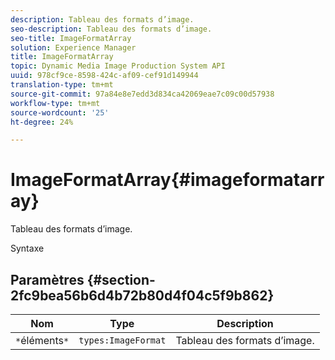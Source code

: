 ```yaml
---
description: Tableau des formats d’image.
seo-description: Tableau des formats d’image.
seo-title: ImageFormatArray
solution: Experience Manager
title: ImageFormatArray
topic: Dynamic Media Image Production System API
uuid: 978cf9ce-8598-424c-af09-cef91d149944
translation-type: tm+mt
source-git-commit: 97a84e8e7edd3d834ca42069eae7c09c00d57938
workflow-type: tm+mt
source-wordcount: '25'
ht-degree: 24%

---
```



# ImageFormatArray{#imageformatarray}

Tableau des formats d’image.

Syntaxe

## Paramètres {#section-2fc9bea56b6d4b72b80d4f04c5f9b862}

| Nom | Type | Description |
|---|---|---|
| `*`éléments`*` | `types:ImageFormat` | Tableau des formats d’image. |


